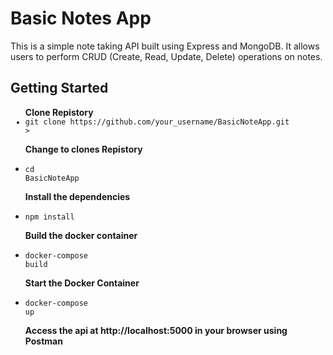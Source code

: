 <h1>Basic Notes App</h1>
<p>This is a simple note taking API built using Express and MongoDB. It allows users to perform CRUD (Create, Read, Update, Delete) operations on notes.</p>

<h2>Getting Started</h2>
<ul>
  <b>Clone Repistory</b>
  <code><li>git clone https://github.com/your_username/BasicNoteApp.git</li>></code>
 
  <b>Change to clones Repistory</b>
  <code><li>cd BasicNoteApp</li></code>
  
  <b>Install the dependencies</b>
  <code><li>npm install</b></code>
  
  <b>Build the docker container</b>
  <code><li>docker-compose build</li></code>
 
  <b>Start the Docker Container</b>
  <code><li>docker-compose up</li></code>
  
  <b>Access the api at http://localhost:5000 in your browser using Postman</b>
 
</ul>
